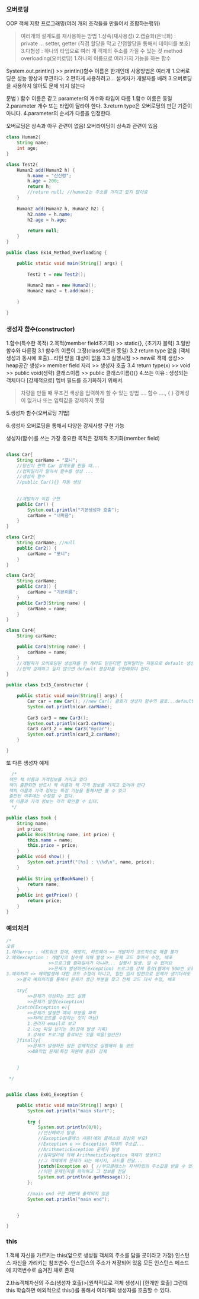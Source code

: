 ### 오버로딩
OOP 객체 지향 프로그래밍(여러 개의 조각들을 만들어서 조합하는행위)
>여러개의 설계도를 재사용하는 방법
1.상속(재사용성)
2.캡슐화(은닉화) : private ... setter, getter (직접 할당을 막고 간접할당을 통해서 데이터를 보호)
3.다형성 : 하나의 타입으로 여러 개 객체의 주소를 가질 수 있는 것
> method overloading(오버로딩)
1.하나의 이름으로 여러가지 기능을 하는 함수

System.out.println() >> println()함수 이름은 한개인데 사용방법은 여러개
1.오버로딩은 성능 향상과 무관하다.
2.편하게 사용하려고... 설계자가 개발자를 배려
3.오버로딩을 사용하지 않아도 문제 되지 않는다


문법 ) 함수 이름은 같고 parameter의 개수와 타입이 다름
1.함수 이름은 동일
2.parameter 개수 또는 타입이 달라야 한다.
3.return type은 오버로딩의 판단 기준이 아니다.
4.parameter의 순서가 다름을 인정한다.

오버로딩은 상속과 아무 관련이 없음!
오버라이딩이 상속과 관련이 있음

```java
class Human2{
	String name;
	int age;
}

class Test2{
	Human2 add(Human2 h) {
		h.name = "산신령";
		h.age = 200;
		return h;
		//return null; //human2는 주소를 가지고 있지 않아요
	}
	
	Human2 add(Human2 h, Human2 h2) {
		h2.name = h.name;
		h2.age = h.age;
		
		return null;
	}
}

public class Ex14_Method_Overloading {

	public static void main(String[] args) {
		
		Test2 t = new Test2();
		
		Human2 man = new Human2();
		Human2 man2 = t.add(man);
		
	}

}
```


### 생성자 함수(constructor)
1.함수(특수한 목적)
2.목적(member field초기화) >> static{}, {초기자 블럭}
3.일반함수와 다른점
3.1 함수의 이름이 고정(class이름과 동일)
3.2 return type 없음 (객체 생성과 동시에 호출)...리턴 받을 대상이 없음
3.3 실행시점 >> new로 객체 생성>> heap공간 생성>> member field 자리 >> 생성자 호출
3.4 return type(x) >> void >> public void(생략) 클래스이름 >> public 클래스이름(){}
4.쓰는 이유 : 생성되는 객체마다 [강제적으로] 멤버 필드를 초기화하기 위해서.

>차량을 만들 때 무조건 색상을 입력하게 할 수 있는 방법 ....
> 함수 ...., { } 강제성이 없거나 또는 입력값을 강제하지 못함

5.생성자 함수(오버로딩 기법)

6.생성자 오버로딩을 통해서 다양한 강제사항 구현 가능 

생성자(함수)를 쓰는 가장 중요한 목적은 강제적 초기화(member field)

```java

class Car{
	String carName = "포니";
	//당신이 만약 Car 설계도를 만들 때...
	//컴파일러가 알아서 함수를 생성 ...
	//생성자 함수
	//public Car(){} 자동 생성
	
	
	//개발자가 직접 구현
	public Car() { 
		System.out.println("기본생성자 호출");
		carName = "내마음";
	}
}

class Car2{
	String carName; //null
	public Car2() {
		carName = "포니";
	}
}

class Car3{
	String carName;
	public Car3() {
		carName = "기본이름";
	}
	public Car3(String name) {
		carName = name;
	}
}

class Car4{
	String carName;

	public Car4(String name) {
		carName = name;
	}
	//개발자가 오버로딩된 생성자를 한 개라도 만든다면 컴파일러는 자동으로 default 생성자를 만들지 않는다.
	//만약 강제하고 싶지 않으면 default 생성자를 구현해줘야 한다.
}

public class Ex15_Constructor {

	public static void main(String[] args) {
		Car car = new Car(); //new Car() 괄호가 생성자 함수의 괄호...default constructor
		System.out.println(car.carName);
		
		Car3 car3 = new Car3();
		System.out.println(car3.carName);
		Car3 car3_2 = new Car3("mycar");
		System.out.println(car3_2.carName);
	}

}
```


또 다른 생성자 예제
```java
  /*
 책은 책 이름과 가격정보를 가지고 있다
 책이 출판되면 반드시 책 이름과 책 가격 정보를 가지고 있어야 한다
 책의 이름과 가격 정보는 특정 기능을 통해서만 볼 수 있고
 출판된 이후에는 수정할 수 없다.
 책 이름과 가격 정보는 각각 확인할 수 있다.
  */

public class Book {
	String name;
	int price;
	public Book(String name, int price) {
		this.name = name;
		this.price = price;
	}
	public void show() {
		System.out.printf("[%s] : \\%d\n", name, price);
	}
	
	public String getBookName() {
		return name;
	}
	public int getPrice() {
		return price;
	}
}
```

### 예외처리
```java
/*
오류
1.에러error : 네트워크 장애, 메모리, 하드웨어 >> 개발자가 코드적으로 해결 불가
2.예외exception : 개발자의 실수에 의해 발생 >> 문제 코드 찾아서 수정, 배포
				>>프로그램 컴파일시가 아니라... 실행시 발생. 알 수 없어요
				>>문제가 발생하면(exception) 프로그램 강제 종료(웹에서 500번 오류)
3.예외처리 >> 에외발생에 대한 코드 수정이 아니고, 일단 임시 방편으로 문제가 생기더라도 프로그램이 안정적으로 종료되는 것을 처리
	>>결국 예외처리를 통해서 문제가 생긴 부분을 찾고 전체 코드 다시 수정, 배포
	
	try{
		>>문제가 의심되는 코드 실행
		>>문제가 발생(exception)
	}catch(Exception e){
		>>문제가 발생한 예외 부분을 파악
		>>처리(코드를 수정하는 것이 아님)
		1.관리자 email로 보고
		2.log 파일 남기는 것(장애 발생 기록)
		3.강제로 프로그램 종료되는 것을 막음(일단은)
	}finally{
		>>문제가 발생하든 않든 강제적으로 실행해야 될 코드
		>>DB작업 문제(특정 자원에 종료) 강제
	
	
	}

 */


public class Ex01_Exception {

	public static void main(String[] args) {
		System.out.println("main start");
		
		try {
			System.out.println(0/0);
			//연산예외가 발생
			//Exception클래스 사용(예외 클래스의 최상위 부모)
			//Exception e >> Exception 객체의 주소값...
			//ArithmeticException 문제가 발생
			//컴파일러에 의해 ArithmeticException 객체가 생성되고
			//그 객체에게 문제가 되는 메시지, 코드를 전달...
			}catch(Exception e) { //부모클래스는 자식타입의 주소값을 받을 수 있다.
			//어떤 문제인지를 파악하고 그 정보를 전달
			System.out.println(e.getMessage()); 
		};
		
		//main end 구문 화면에 출력되지 않음
		System.out.println("main end");
		

	}

}
```

### this
1.객체 자신을 가르키는 this(앞으로 생성될 객체의 주소를 담을 곳이라고 가정)
	인스턴스 자신을 가리키는 참조변수. 인스턴스의 주소가 저장되어 있음
	모든 인스턴스 메소드에 지역변수로 숨겨진 채로 존재
  
2.this객체자신의 주소(생성자 호출)>[원칙적으로 객체 생성시] [한개만 호출]
	그런데 this 학습하면 예외적으로 this()를 통해서 여러개의 생성자를 호출할 수 있다.
